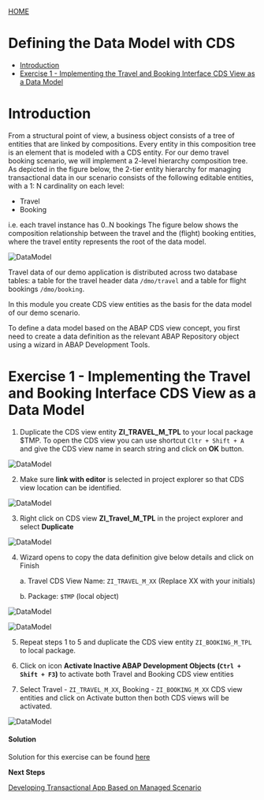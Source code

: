 [HOME](https://github.wdf.sap.corp/DevelopmentLearning/restful-abap/wiki)

# Defining the Data Model with CDS 
* [Introduction](#introduction)
* [Exercise 1 - Implementing the Travel and Booking Interface CDS View as a Data Model](#exercise-1)

<a id="#introduction"></a>
# Introduction

From a structural point of view, a business object consists of a tree of entities that are linked by compositions. Every entity in this composition tree is an element that is modeled with a CDS entity.
For our demo travel booking scenario, we will implement a 2-level hierarchy composition tree.
As depicted in the figure below, the 2-tier entity hierarchy for managing transactional data in our scenario consists of the following editable entities, with a 1: N cardinality on each level:
* Travel
* Booking

i.e. each travel instance has 0..N bookings
The figure below shows the composition relationship between the travel and the (flight) booking entities, where the travel entity represents the root of the data model.

![DataModel](images/M1Img1.png)

Travel data of our demo application is distributed across two database tables: a table for the travel header data `/dmo/travel` and a table for flight bookings `/dmo/booking`.

In this module you create CDS view entities as the basis for the data model of our demo scenario. 

To define a data model based on the ABAP CDS view concept, you first need to create a data definition as the relevant ABAP Repository object using a wizard in ABAP Development Tools.

<a id="exercise-1"></a>
# Exercise 1 - Implementing the Travel and Booking Interface CDS View as a Data Model

1. Duplicate the CDS view entity **ZI_TRAVEL_M_TPL** to your local package $TMP. To open the CDS view you can use shortcut `Cltr + Shift + A` and give the CDS view name in search string and click on **OK** button.

![DataModel](images/M1Img3.png)

2. Make sure **link with editor** is selected in project explorer so that CDS view location can be identified.

![DataModel](images/M1Img4.png)

3. Right click on CDS view **ZI_Travel_M_TPL** in the project explorer and select **Duplicate**

![DataModel](images/M1Img5.png)

4.	Wizard opens to copy the data definition give below details and click on Finish

    a.	Travel CDS View Name: `ZI_TRAVEL_M_XX` (Replace XX with your initials)
    
    b.	Package: `$TMP` (local object)

![DataModel](images/M1Img5.png)

![DataModel](images/M1Img6.png)

5.	Repeat steps 1 to 5 and duplicate the CDS view entity `ZI_BOOKING_M_TPL` to local package.
    
6.	Click on icon **Activate Inactive ABAP Development Objects (`Ctrl + Shift + F3`)** to activate both Travel and Booking CDS view entities

7.	Select Travel - `ZI_TRAVEL_M_XX`, Booking - `ZI_BOOKING_M_XX` CDS view entities and click on Activate button then both CDS views will be activated.

![DataModel](images/M1Img7.png)

#### Solution 
Solution for this exercise can be found [here](/docs/Managed%20Implementation/DataModelManaged/Solutions/readme.md)

**Next Steps**

[Developing Transactional App Based on Managed Scenario](/docs/Managed%20Implementation/DevelopingTransactionalAppM/README.md)
